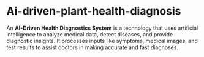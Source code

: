 # Ai-driven-plant-health-diagnosis
An **AI-Driven Health Diagnostics System** is a technology that uses artificial intelligence to analyze medical data, detect diseases, and provide diagnostic insights. It processes inputs like symptoms, medical images, and test results to assist doctors in making accurate and fast diagnoses. 
